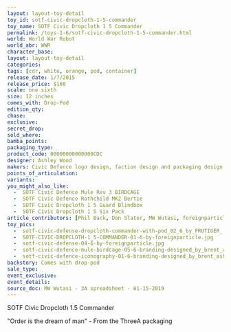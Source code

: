 ```yaml
---
layout: layout-toy-detail 
toy_id: sotf-civic-dropcloth-1-5-commander
toy_name: SOTF Civic Dropcloth 1 5 Commander
permalink: /toys-1-6/sotf-civic-dropcloth-1-5-commander.html
world: World War Robot
world_abr: WWR
character_base: 
layout: layout-toy-detail
categories: 
tags: [cdr, white, orange, pod, container]
release_date: 1/7/2015
release_price: $160 
scale: one sixth
size: 12 inches
comes_with: Drop-Pod
edition_qty: 
chase: 
exclusive: 
secret_drop: 
sold_where: 
bamba_points: 
packaging_type: 
product_code: 00000000000000CDC
designer: Ashley Wood
makers: Civic Defence logo design, faction design and packaging design by Brent Ashe
points_of_articulation: 
variants: 
you_might_also_like: 
  -  SOTF Civic Defence Mule Rev 3 BIRDCAGE
  -  SOTF Civic Defence Rothchild MK2 Bertie
  -  SOTF Civic Dropcloth 1 5 Guard Blindbox
  -  SOTF Civic Dropcloth 1 5 Six Pack
article_contributors: [Phil Back, Don Slater, MW Wutasi, foreignparticle, frutiger_, Brent Ashe]
toy_pics: 
  -  sotf-civic-defense-dropcloth-commander-with-pod_02_6_by_FRUTIGER_.jpg
  -  SOTF-CIVIC-DROPCLOTH-1_5-COMMANDER-01-6-by-foreignparticle.jpg
  -  sotf-civic-defense-04-6-by-foreignparticle.jpg
  -  sotf-civic-defence-mule-birdcage-05-6-branding-designed_by_brent_ashe_for_threea_toys.jpg
  -  sotf-civic-defence-iconography-01-6-branding-designed_by_brent_ashe_for_threea_toys.jpg
backstory: Comes with drop-pod
sale_type: 
event_exclusive: 
event_details: 
source_doc: MW Wutasi - 3A spreadsheet - 01-15-2019
---
```

SOTF Civic Dropcloth 1.5 Commander

"Order is the dream of man" - From the ThreeA packaging